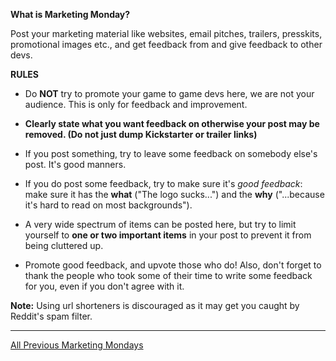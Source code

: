 **What is Marketing Monday?**

Post your marketing material like websites, email pitches, trailers, presskits, promotional images etc., and get feedback from and give feedback to other devs.

**RULES**

* Do **NOT** try to promote your game to game devs here, we are not your audience. This is only for feedback and improvement.

* **Clearly state what you want feedback on otherwise your post may be removed. (Do not just dump Kickstarter or trailer links)**

* If you post something, try to leave some feedback on somebody else's post. It's good manners.

* If you do post some feedback, try to make sure it's *good feedback*: make sure it has the **what** ("The logo sucks...") and the **why** ("...because it's hard to read on most backgrounds").

* A very wide spectrum of items can be posted here, but try to limit yourself to **one or two important items** in your post to prevent it from being cluttered up.
* Promote good feedback, and upvote those who do! Also, don't forget to thank the people who took some of their time to write some feedback for you, even if you don't agree with it.

**Note:** Using url shorteners is discouraged as it may get you caught by Reddit's spam filter.

---

[All Previous Marketing Mondays](https://www.reddit.com/r/gamedev/search?q=flair%3AMM&restrict_sr=on&sort=new&t=all)